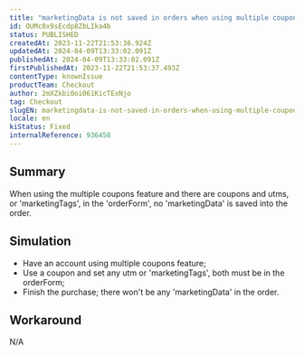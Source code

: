 ```yaml
---
title: "marketingData is not saved in orders when using multiple coupons feature and utms"
id: OUMc8x9sEcdp8ZbLIka4b
status: PUBLISHED
createdAt: 2023-11-22T21:53:36.924Z
updatedAt: 2024-04-09T13:33:02.091Z
publishedAt: 2024-04-09T13:33:02.091Z
firstPublishedAt: 2023-11-22T21:53:37.493Z
contentType: knownIssue
productTeam: Checkout
author: 2mXZkbi0oi061KicTExNjo
tag: Checkout
slugEN: marketingdata-is-not-saved-in-orders-when-using-multiple-coupons-feature-and-utms
locale: en
kiStatus: Fixed
internalReference: 936458
---
```


## Summary


When using the multiple coupons feature and there are coupons and utms, or 'marketingTags', in the 'orderForm', no 'marketingData' is saved into the order.


##

## Simulation



- Have an account using multiple coupons feature;
- Use a coupon and set any utm or 'marketingTags', both must be in the orderForm;
- Finish the purchase; there won't be any 'marketingData' in the order.


##

## Workaround


N/A




